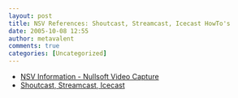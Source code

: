 ```yaml
---
layout: post
title: NSV References: Shoutcast, Streamcast, Icecast HowTo's
date: 2005-10-08 12:55
author: metavalent
comments: true
categories: [Uncategorized]
---
```

<ul><li><a href="http://nsv.no-ip.com/">NSV Information - Nullsoft Video Capture</a>
</li> <li><a href="http://www.scvi.net/ref.htm#Shoutcast%20setup">Shoutcast, Streamcast, Icecast</a></li></ul>
